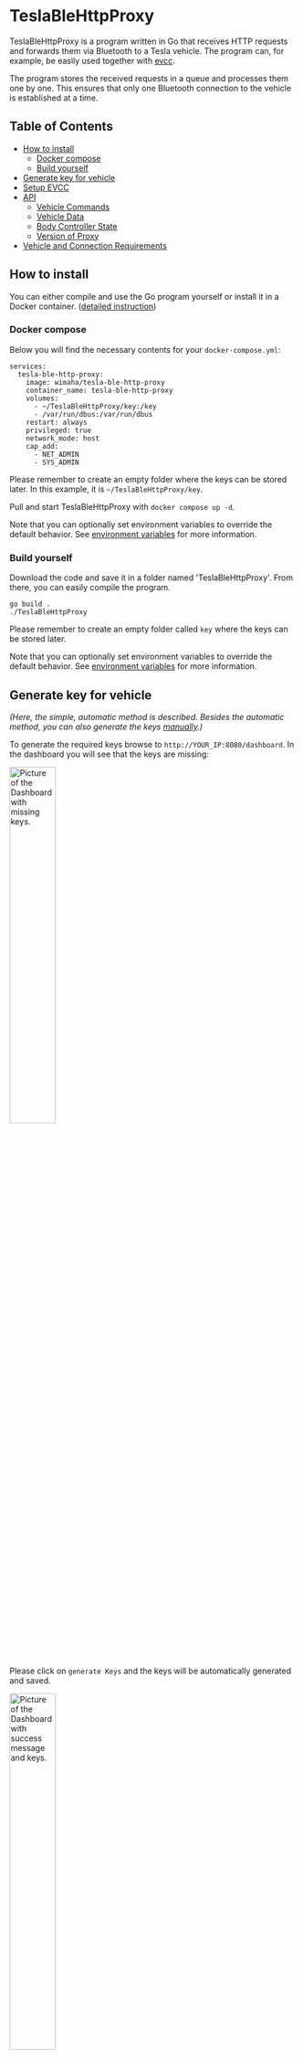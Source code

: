 # TeslaBleHttpProxy

TeslaBleHttpProxy is a program written in Go that receives HTTP requests and forwards them via Bluetooth to a Tesla vehicle. The program can, for example, be easily used together with [evcc](https://github.com/evcc-io/evcc).

The program stores the received requests in a queue and processes them one by one. This ensures that only one Bluetooth connection to the vehicle is established at a time.

## Table of Contents

- [How to install](#how-to-install)
  - [Docker compose](#docker-compose)
  - [Build yourself](#build-yourself)
- [Generate key for vehicle](#generate-key-for-vehicle)
- [Setup EVCC](#setup-evcc)
- [API](#api)
  - [Vehicle Commands](#vehicle-commands)
  - [Vehicle Data](#vehicle-data)
  - [Body Controller State](#body-controller-state)
  - [Version of Proxy](#version-of-proxy)
- [Vehicle and Connection Requirements](#vehicle-and-connection-requirements)

## How to install

You can either compile and use the Go program yourself or install it in a Docker container. ([detailed instruction](docs/installation.md))

### Docker compose

Below you will find the necessary contents for your `docker-compose.yml`:

```
services:
  tesla-ble-http-proxy:
    image: wimaha/tesla-ble-http-proxy
    container_name: tesla-ble-http-proxy
    volumes:
      - ~/TeslaBleHttpProxy/key:/key
      - /var/run/dbus:/var/run/dbus
    restart: always
    privileged: true
    network_mode: host
    cap_add:
      - NET_ADMIN
      - SYS_ADMIN
```

Please remember to create an empty folder where the keys can be stored later. In this example, it is `~/TeslaBleHttpProxy/key`.

Pull and start TeslaBleHttpProxy with `docker compose up -d`.

Note that you can optionally set environment variables to override the default behavior. See [environment variables](docs/environment_variables.md) for more information.

### Build yourself

Download the code and save it in a folder named 'TeslaBleHttpProxy'. From there, you can easily compile the program.

```
go build .
./TeslaBleHttpProxy
```

Please remember to create an empty folder called `key` where the keys can be stored later.

Note that you can optionally set environment variables to override the default behavior. See [environment variables](docs/environment_variables.md) for more information.

## Generate key for vehicle

*(Here, the simple, automatic method is described. Besides the automatic method, you can also generate the keys [manually](docs/manually_gen_key.md).)*

To generate the required keys browse to `http://YOUR_IP:8080/dashboard`. In the dashboard you will see that the keys are missing:

<img src="docs/proxy1.png" alt="Picture of the Dashboard with missing keys." width="40%" height="40%">

Please click on `generate Keys` and the keys will be automatically generated and saved.

<img src="docs/proxy2.png" alt="Picture of the Dashboard with success message and keys." width="40%" height="40%">

After that please enter your VIN under `Setup Vehicle`. Before you proceed make sure your vehicle is awake! So you have to manually wake the vehicle before you send the key to the vehicle.

<img src="docs/proxy3.png" alt="Picture of Setup Vehicle Part of the Dashboard." width="40%" height="40%">

Finally the keys is send to the vehicle. You have to confirm by tapping your NFC card on center console.

<img src="docs/proxy6.png" alt="Picture of success message sent add-key request." width="40%" height="40%">

You can now close the dashboard and use the proxy. 🙂

## Setup EVCC

You can use the following configuration in evcc (recommended):

```
vehicles:
  - name: tesla
    type: template
    template: tesla-ble
    title: Your Tesla (optional)
    capacity: 60 # Akkukapazität in kWh (optional)
    vin: VIN # Erforderlich für BLE-Verbindung
    url: IP # URL des Tesla BLE HTTP Proxy
    port: 8080 # Port des Tesla BLE HTTP Proxy (optional)
```

If you want to use this proxy only for commands, and not for vehicle data, you can use the following configuration. The vehicle data is then fetched via the Tesla API by evcc.

```
- name: model3
    type: template
    template: tesla
    title: Tesla
    icon: car
    commandProxy: http://YOUR_IP:8080
    accessToken: YOUR_ACCESS_TOKEN
    refreshToken: YOUR_REFRSH_TOKEN
    capacity: 60
    vin: YOUR_VIN
```

(Hint for multiple vehicle support: https://github.com/wimaha/TeslaBleHttpProxy/issues/40)

## API

### Vehicle Commands

The program uses the same interfaces as the Tesla [Fleet API](https://developer.tesla.com/docs/fleet-api#vehicle-commands). Currently, the following requests are supported: 

- wake_up
- charge_start
- charge_stop
- set_charging_amps
- set_charge_limit
- auto_conditioning_start
- auto_conditioning_stop
- charge_port_door_open
- charge_port_door_close
- flash_lights
- honk_horn
- door_lock
- door_unlock
- set_sentry_mode

By default, the program will return immediately after sending the command to the vehicle. If you want to wait for the command to complete, you can set the `wait` parameter to `true`.

#### Example Request

*(All requests with method POST.)*

Start charging:
`http://localhost:8080/api/1/vehicles/{VIN}/command/charge_start`

Start charging and wait for the command to complete:
`http://localhost:8080/api/1/vehicles/{VIN}/command/charge_start?wait=true`

Stop charging:
`http://localhost:8080/api/1/vehicles/{VIN}/command/charge_stop`

Set charging amps to 5A:
`http://localhost:8080/api/1/vehicles/{VIN}/command/set_charging_amps` with body `{"charging_amps": "5"}`

### Vehicle Data

The vehicle data is fetched from the vehicle and returned in the response in the same format as the [Fleet API](https://developer.tesla.com/docs/fleet-api/endpoints/vehicle-endpoints#vehicle-data). Since a ble connection has to be established to fetch the data, it takes a few seconds before the data is returned.

#### Example Request

*(All requests with method GET.)*

Get vehicle data:
`http://localhost:8080/api/1/vehicles/{VIN}/vehicle_data`

Currently you will receive the following data:

- charge_state
- climate_state

If you want to receive specific data, you can add the endpoints to the request. For example:

`http://localhost:8080/api/1/vehicles/{VIN}/vehicle_data?endpoints=charge_state`

This is recommended if you want to receive data frequently, since it will reduce the time it takes to receive the data.

### Body Controller State

The body controller state is fetched from the vehicle and returnes the state of the body controller. The request does not wake up the vehicle. The following information is returned:

- `vehicleLockState`
  - `VEHICLELOCKSTATE_UNLOCKED`
  - `VEHICLELOCKSTATE_LOCKED`
  - `VEHICLELOCKSTATE_INTERNAL_LOCKED`
  - `VEHICLELOCKSTATE_SELECTIVE_UNLOCKED`
- `vehicleSleepStatus`
  - `VEHICLE_SLEEP_STATUS_UNKNOWN`
  - `VEHICLE_SLEEP_STATUS_AWAKE`
  - `VEHICLE_SLEEP_STATUS_ASLEEP`
- `userPresence`
  - `VEHICLE_USER_PRESENCE_UNKNOWN`
  - `VEHICLE_USER_PRESENCE_NOT_PRESENT`
  - `VEHICLE_USER_PRESENCE_PRESENT`

#### Request

*(All requests with method GET.)*

Get body controller state:
`http://localhost:8080/api/1/vehicles/{VIN}/body_controller_state`

### Version of Proxy

Get version of proxy:
`http://localhost:8080/api/proxy/1/version`

The response will contain the version of the proxy.

## Vehicle and Connection Requirements

TeslaBleHttpProxy requires your Tesla vehicle to support **Phone Key** functionality, as it relies on Bluetooth Low Energy (BLE) for communication. Most Tesla models from 2021 onward support Phone Key, but some older models (e.g., Model X 2015–2020) may not. Please verify Phone Key support in your Tesla app or consult Tesla's [Vehicle Keys Support Page](https://www.tesla.com/support/tesla-vehicle-keys) before setting up the proxy.

Due to BLE's power-saving design, Tesla vehicles may terminate connections after ~30 seconds, causing "connection timeout" logs. This is normal, and the proxy reconnects automatically, ensuring EVCC or other integrations work without issues. Keep the proxy device within ~5-10 meters of the vehicle for reliable connections.
